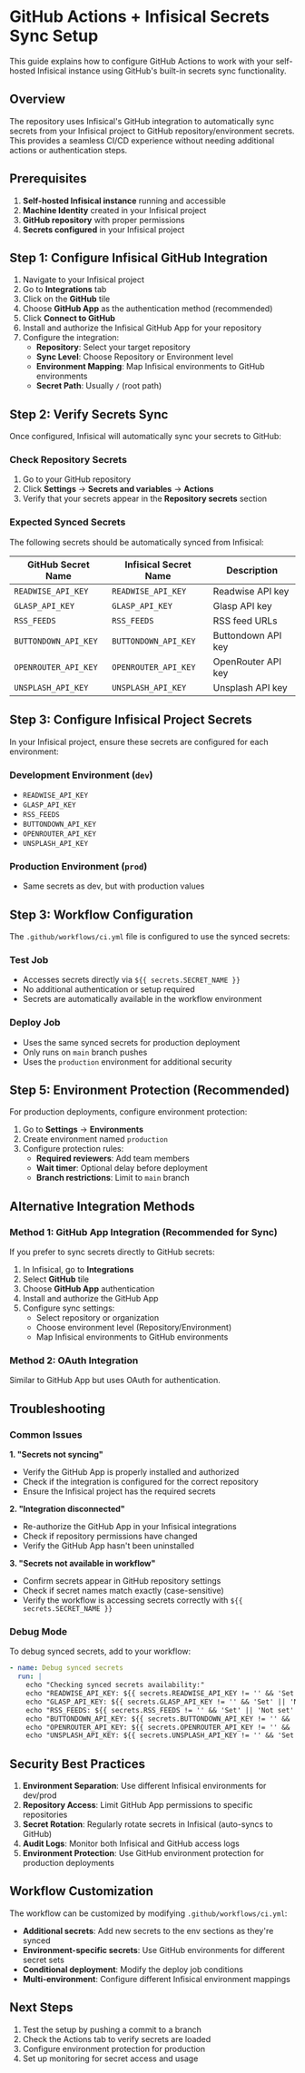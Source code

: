 # GitHub Actions + Infisical Secrets Sync Setup

This guide explains how to configure GitHub Actions to work with your self-hosted Infisical instance using GitHub's built-in secrets sync functionality.

## Overview

The repository uses Infisical's GitHub integration to automatically sync secrets from your Infisical project to GitHub repository/environment secrets. This provides a seamless CI/CD experience without needing additional actions or authentication steps.

## Prerequisites

1. **Self-hosted Infisical instance** running and accessible
2. **Machine Identity** created in your Infisical project
3. **GitHub repository** with proper permissions
4. **Secrets configured** in your Infisical project

## Step 1: Configure Infisical GitHub Integration

1. Navigate to your Infisical project
2. Go to **Integrations** tab
3. Click on the **GitHub** tile
4. Choose **GitHub App** as the authentication method (recommended)
5. Click **Connect to GitHub** 
6. Install and authorize the Infisical GitHub App for your repository
7. Configure the integration:
   - **Repository**: Select your target repository
   - **Sync Level**: Choose Repository or Environment level
   - **Environment Mapping**: Map Infisical environments to GitHub environments
   - **Secret Path**: Usually `/` (root path)

## Step 2: Verify Secrets Sync

Once configured, Infisical will automatically sync your secrets to GitHub:

### Check Repository Secrets
1. Go to your GitHub repository
2. Click **Settings** → **Secrets and variables** → **Actions**
3. Verify that your secrets appear in the **Repository secrets** section

### Expected Synced Secrets
The following secrets should be automatically synced from Infisical:

| GitHub Secret Name | Infisical Secret Name | Description |
|-------------------|----------------------|-------------|
| `READWISE_API_KEY` | `READWISE_API_KEY` | Readwise API key |
| `GLASP_API_KEY` | `GLASP_API_KEY` | Glasp API key |
| `RSS_FEEDS` | `RSS_FEEDS` | RSS feed URLs |
| `BUTTONDOWN_API_KEY` | `BUTTONDOWN_API_KEY` | Buttondown API key |
| `OPENROUTER_API_KEY` | `OPENROUTER_API_KEY` | OpenRouter API key |
| `UNSPLASH_API_KEY` | `UNSPLASH_API_KEY` | Unsplash API key |

## Step 3: Configure Infisical Project Secrets

In your Infisical project, ensure these secrets are configured for each environment:

### Development Environment (`dev`)
- `READWISE_API_KEY`
- `GLASP_API_KEY`
- `RSS_FEEDS`
- `BUTTONDOWN_API_KEY`
- `OPENROUTER_API_KEY`
- `UNSPLASH_API_KEY`

### Production Environment (`prod`)
- Same secrets as dev, but with production values

## Step 3: Workflow Configuration

The `.github/workflows/ci.yml` file is configured to use the synced secrets:

### Test Job
- Accesses secrets directly via `${{ secrets.SECRET_NAME }}`
- No additional authentication or setup required
- Secrets are automatically available in the workflow environment

### Deploy Job
- Uses the same synced secrets for production deployment
- Only runs on `main` branch pushes
- Uses the `production` environment for additional security

## Step 5: Environment Protection (Recommended)

For production deployments, configure environment protection:

1. Go to **Settings** → **Environments**
2. Create environment named `production`
3. Configure protection rules:
   - **Required reviewers**: Add team members
   - **Wait timer**: Optional delay before deployment
   - **Branch restrictions**: Limit to `main` branch

## Alternative Integration Methods

### Method 1: GitHub App Integration (Recommended for Sync)

If you prefer to sync secrets directly to GitHub secrets:

1. In Infisical, go to **Integrations**
2. Select **GitHub** tile
3. Choose **GitHub App** authentication
4. Install and authorize the GitHub App
5. Configure sync settings:
   - Select repository or organization
   - Choose environment level (Repository/Environment)
   - Map Infisical environments to GitHub environments

### Method 2: OAuth Integration

Similar to GitHub App but uses OAuth for authentication.

## Troubleshooting

### Common Issues

**1. "Secrets not syncing"**
- Verify the GitHub App is properly installed and authorized
- Check if the integration is configured for the correct repository
- Ensure the Infisical project has the required secrets

**2. "Integration disconnected"**
- Re-authorize the GitHub App in your Infisical integrations
- Check if repository permissions have changed
- Verify the GitHub App hasn't been uninstalled

**3. "Secrets not available in workflow"**
- Confirm secrets appear in GitHub repository settings
- Check if secret names match exactly (case-sensitive)
- Verify the workflow is accessing secrets correctly with `${{ secrets.SECRET_NAME }}`

### Debug Mode

To debug synced secrets, add to your workflow:

```yaml
- name: Debug synced secrets
  run: |
    echo "Checking synced secrets availability:"
    echo "READWISE_API_KEY: ${{ secrets.READWISE_API_KEY != '' && 'Set' || 'Not set' }}"
    echo "GLASP_API_KEY: ${{ secrets.GLASP_API_KEY != '' && 'Set' || 'Not set' }}"
    echo "RSS_FEEDS: ${{ secrets.RSS_FEEDS != '' && 'Set' || 'Not set' }}"
    echo "BUTTONDOWN_API_KEY: ${{ secrets.BUTTONDOWN_API_KEY != '' && 'Set' || 'Not set' }}"
    echo "OPENROUTER_API_KEY: ${{ secrets.OPENROUTER_API_KEY != '' && 'Set' || 'Not set' }}"
    echo "UNSPLASH_API_KEY: ${{ secrets.UNSPLASH_API_KEY != '' && 'Set' || 'Not set' }}"
```

## Security Best Practices

1. **Environment Separation**: Use different Infisical environments for dev/prod
2. **Repository Access**: Limit GitHub App permissions to specific repositories
3. **Secret Rotation**: Regularly rotate secrets in Infisical (auto-syncs to GitHub)
4. **Audit Logs**: Monitor both Infisical and GitHub access logs
5. **Environment Protection**: Use GitHub environment protection for production deployments

## Workflow Customization

The workflow can be customized by modifying `.github/workflows/ci.yml`:

- **Additional secrets**: Add new secrets to the env sections as they're synced
- **Environment-specific secrets**: Use GitHub environments for different secret sets
- **Conditional deployment**: Modify the deploy job conditions
- **Multi-environment**: Configure different Infisical environment mappings

## Next Steps

1. Test the setup by pushing a commit to a branch
2. Check the Actions tab to verify secrets are loaded
3. Configure environment protection for production
4. Set up monitoring for secret access and usage